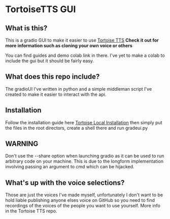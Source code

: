 # TortoiseTTS GUI
## What is this?
This is a gradio GUI to make it easier to use [Tortoise TTS](https://github.com/neonbjb/tortoise-tts) **Check it out for more information such as cloning your own voice or others**

You can find guides and demo colab link in there. I've yet to make a colab to include the gui but it should be fairly easy.

## What does this repo include?
The gradioUI I've written in python and a simple middleman script I've created to make it easier to interact with the api.

## Installation
Follow the installation guide here [Tortoise Local Installation](https://github.com/neonbjb/tortoise-tts#local-installation) then simply put the files in the root directors, create a shell there and run gradeui.py

## WARNING
Don't use the --share option when launching gradio as it can be used to run arbitrary code on your machine. This is due to the longform implementation involving passing an argument to cmd which can be hijacked.

## What's up with the voice selections?
Those are just the voices I've made myself, unfortunately I don't want to be hold liable publishing anyone elses voice on GitHub so you need to find recordings of the voices of the people you want to use yourself. More info in the Tortoise TTS repo.
